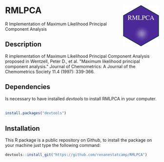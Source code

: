 # RMLPCA <img src='man/figures/HEXRMLPCA.png' align="right" height="135" /></a>
R Implementation of Maximum Likelihood Principal Component Analysis

## Description

R implementation of Maximum Likelihood Principal Component Analysis
    proposed in Wentzell, Peter D., et al. "Maximum likelihood principal 
    component analysis." Journal of Chemometrics: A Journal of the Chemometrics
    Society 11.4 (1997): 339-366.

## Dependencies 

Is necessary to have installed _devtools_ to install RMLPCA in your computer.

``` R

install.packages("devtools")

```

## Installation

This R package is a public repository on Github, to install the package on your machine just type the following command:

``` R
devtools::install_git("https://github.com/renanestatcamp/RMLPCA")
```
